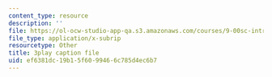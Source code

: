 ```yaml
---
content_type: resource
description: ''
file: https://ol-ocw-studio-app-qa.s3.amazonaws.com/courses/9-00sc-introduction-to-psychology-fall-2011/ef6381dc19b15f6099466c785d4ec6b7_SBrCPDC21f4.vtt
file_type: application/x-subrip
resourcetype: Other
title: 3play caption file
uid: ef6381dc-19b1-5f60-9946-6c785d4ec6b7
---
```

